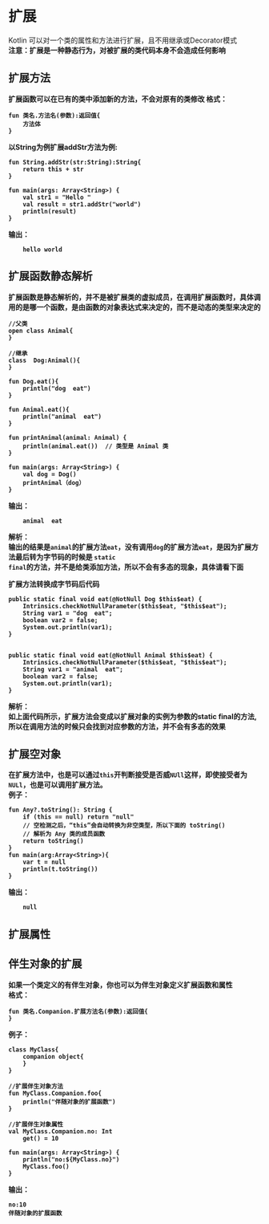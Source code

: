 # 扩展
Kotlin 可以对一个类的属性和方法进行扩展，且不用继承或Decorator模式   
<b>注意：扩展是一种静态行为，对被扩展的类代码本身不会造成任何影响<b>

## 扩展方法
扩展函数可以在已有的类中添加新的方法，不会对原有的类修改
格式：
~~~
fun 类名.方法名(参数):返回值{
    方法体
}
~~~

以String为例扩展addStr方法为例:
~~~
fun String.addStr(str:String):String{
    return this + str
}

fun main(args: Array<String>) {
    val str1 = "Hello "
    val result = str1.addStr("world")
    println(result)
}
~~~

输出：
~~~
    hello world
~~~

## 扩展函数静态解析
扩展函数是静态解析的，并不是被扩展类的虚拟成员，在调用扩展函数时，具体调用的是哪一个函数，是由函数的对象表达式来决定的，而不是动态的类型来决定的
~~~
//父类
open class Animal{
}

//继承
class  Dog:Animal(){
}

fun Dog.eat(){
    println("dog  eat")
}

fun Animal.eat(){
    println("animal  eat")
}

fun printAnimal(animal: Animal) {
    println(animal.eat())  // 类型是 Animal 类
}

fun main(args: Array<String>) {
    val dog = Dog()
    printAnimal（dog）
}
~~~

输出：
~~~
    animal  eat
~~~
解析：  
输出的结果是<code>animal</code>的扩展方法<code>eat</code>，没有调用<code>dog</code>的扩展方法<code>eat</code>，是因为扩展方法最后转为字节码的时候是 <code>static final</code>的方法，并不是给类添加方法，所以不会有多态的现象，具体请看下面

<b>扩展方法转换成字节码后代码</b>
~~~
public static final void eat(@NotNull Dog $this$eat) {
    Intrinsics.checkNotNullParameter($this$eat, "$this$eat");
    String var1 = "dog  eat";
    boolean var2 = false;
    System.out.println(var1);
}


public static final void eat(@NotNull Animal $this$eat) {
    Intrinsics.checkNotNullParameter($this$eat, "$this$eat");
    String var1 = "animal  eat";
    boolean var2 = false;
    System.out.println(var1);
}
~~~
解析：  
如上面代码所示，扩展方法会变成<b>以扩展对象的实例为参数的static final的方法</b>,所以在调用方法的时候只会找到对应参数的方法，并不会有多态的效果

## 扩展空对象
在扩展方法中，也是可以通过<code>this</code>开判断接受是否威<code>NUll</code>这样，即使接受者为<code>NULl</code>，也是可以调用扩展方法。    
例子：
~~~
fun Any?.toString(): String {
    if (this == null) return "null"
    // 空检测之后，“this”会自动转换为非空类型，所以下面的 toString()
    // 解析为 Any 类的成员函数
    return toString()
}
fun main(arg:Array<String>){
    var t = null
    println(t.toString())
}
~~~
输出：
~~~
    null
~~~


## 扩展属性

## 伴生对象的扩展
如果一个类定义的有伴生对象，你也可以为伴生对象定义扩展函数和属性    
格式：
~~~
fun 类名.Companion.扩展方法名(参数):返回值{
}
~~~
例子：
~~~
class MyClass{
    companion object{
    }
}

//扩展伴生对象方法
fun MyClass.Companion.foo{
    println("伴随对象的扩展函数")
}

//扩展伴生对象属性
val MyClass.Companion.no: Int
    get() = 10

fun main(args: Array<String>) {
    println("no:${MyClass.no}")
    MyClass.foo()
}
~~~
输出：
~~~
no:10
伴随对象的扩展函数
~~~



